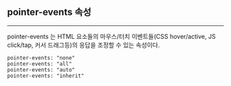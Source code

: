 ## pointer-events 속성

<hr/>
pointer-events 는 HTML 요소들의 마우스/터치 이벤트들(CSS hover/active, JS click/tap, 커서 드래그등)의 응답을 조정할 수 있는 속성이다.

<br>

```
pointer-events: "none"
pointer-events: "all"
pointer-events: "auto"
pointer-events: "inherit"
```
